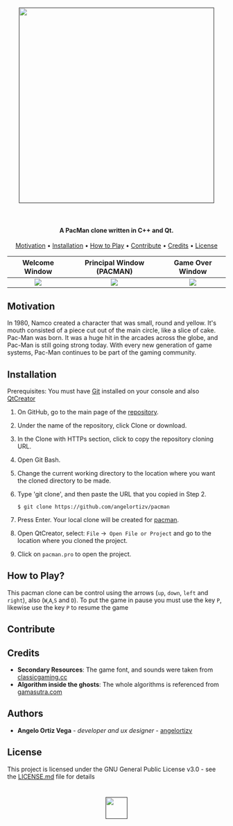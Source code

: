 <h1 align="center">
  <br>
  <a href=""><img src="https://i.pinimg.com/originals/b4/ee/c4/b4eec4d093adbe9d8a3cbb40d024836a.png" width="450"></a>
  <br>
  <br>
</h1>

<h4 align="center">A PacMan clone written in C++ and Qt.</h4>

<p align="center">
  <a href="#motivation">Motivation</a> •
  <a href="#installation">Installation</a> •
  <a href="#how-to-play">How to Play</a> •
  <a href="#contribute">Contribute</a> •
  <a href="#credits">Credits</a> •
  <a href="#license">License</a> 
</p>


 
 Welcome Window             | Principal Window (PACMAN) | Game Over Window          |
 :-------------------------:|:-------------------------:|:-------------------------:|
 ![](https://res.cloudinary.com/dek4evg4t/image/upload/v1562267062/ezgif.com-video-to-gif.gif)      | ![](https://res.cloudinary.com/dek4evg4t/image/upload/v1562267184/ezgif.com-video-to-gif_1.gif)     |![](https://res.cloudinary.com/dek4evg4t/image/upload/v1562268476/ezgif.com-video-to-gif_2.gif)      |
 
 

## Motivation

In 1980, Namco created a character that was small, round and yellow. It's mouth consisted of a piece cut out of the main circle, like a slice of cake. Pac-Man was born. It was a huge hit in the arcades across the globe, and Pac-Man is still going strong today. With every new generation of game systems, Pac-Man continues to be part of the gaming community.

## Installation

Prerequisites: You must have [Git](https://git-scm.com/book/es/v2/Inicio---Sobre-el-Control-de-Versiones-Instalaci%C3%B3n-de-Git) installed on your console and also [QtCreator](https://www.qt.io/download)

1. On GitHub, go to the main page of the [repository](https://github.com/angelortizv/pacman).
2. Under the name of the repository, click Clone or download.
3. In the Clone with HTTPs section, click to copy the repository cloning URL.
4. Open Git Bash.
5. Change the current working directory to the location where you want the cloned directory to be made.
6. Type 'git clone', and then paste the URL that you copied in Step 2.

   ```$ git clone https://github.com/angelortizv/pacman```
   
7. Press Enter. Your local clone will be created for [pacman](https://github.com/angelortizv/pacman).
8. Open QtCreator, select: `File` ->` Open File or Project` and go to the location where you cloned the project.
9. Click on `pacman.pro` to open the project.

## How to Play?
This pacman clone can be control using the arrows (`up`, `down`, `left` and `right`), also (`W`,`A`,`S` and `D`). To put the game in pause you must use the key `P`, likewise use the key `P` to resume the game

## Contribute


## Credits
* **Secondary Resources**: The game font, and sounds were taken from [classicgaming.cc](https://www.classicgaming.cc/classics/pac-man/)
* **Algorithm inside the ghosts**: The whole algorithms is referenced from [gamasutra.com](https://www.gamasutra.com/view/feature/3938/the_pacman_dossier.php?print=1)


## Authors
* **Angelo Ortiz Vega** - *developer and ux designer* - [angelortizv](https://github.com/angelortizv)

## License
This project is licensed under the GNU General Public License v3.0 - see the [LICENSE.md](https://github.com/angelortizv/pacman/blob/master/LICENSE) file for details

<h1 align="center">
  <a href=""><img src="https://res.cloudinary.com/dek4evg4t/image/upload/v1562055192/pac-man-logo-icon-512x512.png" width="50"></a>
  <br>
</h1>
 
